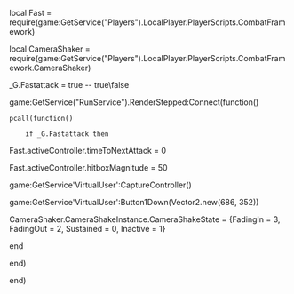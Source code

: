 local Fast = require(game:GetService("Players").LocalPlayer.PlayerScripts.CombatFramework)

local CameraShaker = require(game:GetService("Players").LocalPlayer.PlayerScripts.CombatFramework.CameraShaker)

_G.Fastattack = true -- true\false

game:GetService("RunService").RenderStepped:Connect(function()

    pcall(function()

        if _G.Fastattack then

Fast.activeController.timeToNextAttack = 0

Fast.activeController.hitboxMagnitude = 50

game:GetService'VirtualUser':CaptureController()

game:GetService'VirtualUser':Button1Down(Vector2.new(686, 352))

CameraShaker.CameraShakeInstance.CameraShakeState = {FadingIn = 3, FadingOut = 2, Sustained = 0, Inactive = 1}

end

end)

end)
